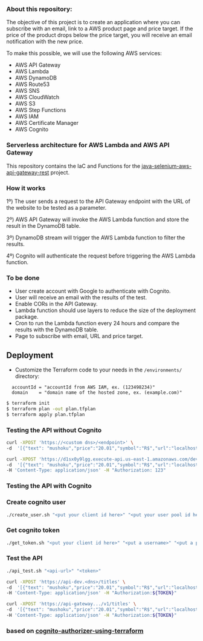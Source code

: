 ### About this repository:
The objective of this project is to create an application where you can subscribe with an email,
link to a AWS product page and price target. 
If the price of the product drops below the price target, you will receive an email notification with the new price.

To make this possible, we will use the following AWS services:
- AWS API Gateway
- AWS Lambda
- AWS DynamoDB
- AWS Route53
- AWS SNS
- AWS CloudWatch
- AWS S3
- AWS Step Functions
- AWS IAM
- AWS Certificate Manager
- AWS Cognito

### Serverless architecture for AWS Lambda and AWS API Gateway

This repository contains the IaC and Functions for the [java-selenium-aws-api-gateway-rest](https://github.com/cdeucher/java-selenium-aws-api-gateway-rest) project.


### How it works
1º) The user sends a request to the API Gateway endpoint with the URL of the website to be tested as a parameter.

2º) AWS API Gateway will invoke the AWS Lambda function and store the result in the DynamoDB table.

3º) DynamoDB stream will trigger the AWS Lambda function to filter the results.

4º) Cognito will authenticate the request before triggering the AWS Lambda function.

### To be done
- User create account with Google to authenticate with Cognito.
- User will receive an email with the results of the test.
- Enable CORs in the API Gateway.
- Lambda function should use layers to reduce the size of the deployment package.
- Cron to run the Lambda function every 24 hours and compare the results with the DynamoDB table.
- Page to subscribe with email, URL and price target.


## Deployment
- Customize the Terraform code to your needs in the `/environments/` directory:
```HCL
  accountId = "accountId from AWS IAM, ex. (123498234)"
  domain    = "domain name of the hosted zone, ex. (example.com)"
```

```bash
$ terraform init
$ terraform plan -out plan.tfplan
$ terraform apply plan.tfplan
```

### Testing the API without Cognito

```bash
curl -XPOST 'https://<custom dns>/<endpoint>' \
-d  '[{"text": "mushoku","price":"20.01","symbol":"R$","url":"localhost","type":"kindle"}]'

curl -XPOST 'https://d1sx0y9lgg.execute-api.us-east-1.amazonaws.com/dev/api2' \
-d  '[{"text": "mushoku","price":"20.01","symbol":"R$","url":"localhost","type":"kindle"}]' \
-H 'Content-Type: application/json' -H "Authorization: 123"
```


### Testing the API with Cognito

### Create cognito user
```bash
./create_user.sh "<put your client id here>" "<put your user pool id here>" "<put a username>" "<put a password>"
```

### Get cognito token
```bash
./get_token.sh "<put your client id here>" "<put a username>" "<put a password>"
```

### Test the API
```bash
./api_test.sh "<api-url>" "<token>"
```

```bash
curl -XPOST 'https://api-dev.<dns>/titles' \
-d  '[{"text": "mushoku","price":"20.01","symbol":"R$","url":"localhost","type":"kindle"}]' \
-H 'Content-Type: application/json' -H "Authorization:${TOKEN}"

curl -XPOST 'https://api-gateway.../v1/titles' \
-d  '[{"text": "mushoku","price":"20.01","symbol":"R$","url":"localhost","type":"kindle"}]' \
-H 'Content-Type: application/json' -H "Authorization:${TOKEN}"
```

### based on [cognito-authorizer-using-terraform](https://hands-on.cloud/managing-amazon-api-gateway-using-terraform/#h-cognito-authorizer-using-terraform)